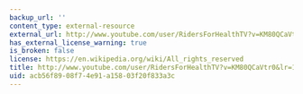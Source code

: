 ```yaml
---
backup_url: ''
content_type: external-resource
external_url: http://www.youtube.com/user/RidersForHealthTV?v=KM80QCaVtr0&lr=1
has_external_license_warning: true
is_broken: false
license: https://en.wikipedia.org/wiki/All_rights_reserved
title: http://www.youtube.com/user/RidersForHealthTV?v=KM80QCaVtr0&lr=1
uid: acb56f89-08f7-4e91-a158-03f20f833a3c
---
```

